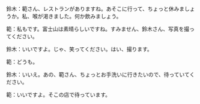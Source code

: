 ﻿鈴木：範さん、レストランがありますね。あそこに行って、ちょっと休みましょうか。私、喉が渇きました。何か飲みましょう。

範：私もです。富士山は素晴らしいですね。すみません、鈴木さん、写真を撮ってください。

鈴木：いいですよ。じゃ、笑ってください。はい、撮ります。

範：どうも。

鈴木：いいえ。あの、範さん、ちょっとお手洗いに行きたいので、待っていてください。

範：いいですよ。そこの店で待っています。